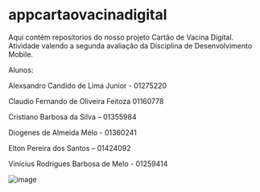 # appcartaovacinadigital
Aqui contém reposítorios do nosso projeto Cartão de Vacina Digital.
Atividade valendo a segunda avaliação da Disciplina de Desenvolvimento Mobile.

Alunos:

Alexsandro Candido de Lima Junior - 01275220​

Claudio Fernando de Oliveira Feitoza 01160778​

Cristiano Barbosa da Silva – 01355984​

Diogenes de Almeida Mélo - 01360241​

Elton Pereira dos Santos – 01424092​

Vinícius Rodrigues Barbosa de Melo - 01259414​

![image](https://user-images.githubusercontent.com/38014471/120398936-7c2b3980-c311-11eb-83ba-4b55283fb2c7.png)
